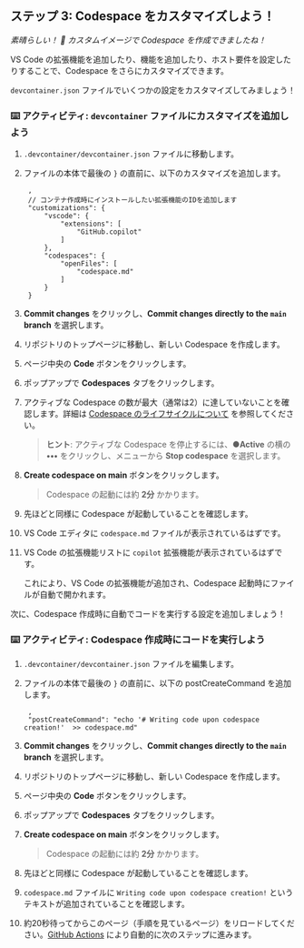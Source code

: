 <!--
  <<< Author notes: Step 3 >>>
  Start this step by acknowledging the previous step.
  Define terms and link to docs.github.com.
-->

## ステップ 3: Codespace をカスタマイズしよう！

_素晴らしい！ :tada: カスタムイメージで Codespace を作成できましたね！_

VS Code の拡張機能を追加したり、機能を追加したり、ホスト要件を設定したりすることで、Codespace をさらにカスタマイズできます。

`devcontainer.json` ファイルでいくつかの設定をカスタマイズしてみましょう！

### :keyboard: アクティビティ: `devcontainer` ファイルにカスタマイズを追加しよう

1. `.devcontainer/devcontainer.json` ファイルに移動します。
1. ファイルの本体で最後の `}` の直前に、以下のカスタマイズを追加します。

   ```jsonc
    ,
    // コンテナ作成時にインストールしたい拡張機能のIDを追加します
    "customizations": {
        "vscode": {
            "extensions": [
                "GitHub.copilot"
            ]
        },
        "codespaces": {
            "openFiles": [
                "codespace.md"
            ]
        }
    }
   ```

1. **Commit changes** をクリックし、**Commit changes directly to the `main` branch** を選択します。
1. リポジトリのトップページに移動し、新しい Codespace を作成します。
1. ページ中央の **Code** ボタンをクリックします。
1. ポップアップで **Codespaces** タブをクリックします。
1. アクティブな Codespace の数が最大（通常は2）に達していないことを確認します。詳細は [Codespace のライフサイクルについて](https://docs.github.com/ja/codespaces/getting-started/understanding-the-codespace-lifecycle) を参照してください。

   > **ヒント**: アクティブな Codespace を停止するには、**<span>&#x25cf;</span>Active** の横の **•••** をクリックし、メニューから **Stop codespace** を選択します。
   
1. **Create codespace on main** ボタンをクリックします。

   > Codespace の起動には約 **2分** かかります。

1. 先ほどと同様に Codespace が起動していることを確認します。
1. VS Code エディタに `codespace.md` ファイルが表示されているはずです。
1. VS Code の拡張機能リストに `copilot` 拡張機能が表示されているはずです。

   これにより、VS Code の拡張機能が追加され、Codespace 起動時にファイルが自動で開かれます。

次に、Codespace 作成時に自動でコードを実行する設定を追加しましょう！

### :keyboard: アクティビティ: Codespace 作成時にコードを実行しよう

1. `.devcontainer/devcontainer.json` ファイルを編集します。
1. ファイルの本体で最後の `}` の直前に、以下の postCreateCommand を追加します。

   ```jsonc
    ,
    "postCreateCommand": "echo '# Writing code upon codespace creation!'  >> codespace.md"
   ```

1. **Commit changes** をクリックし、**Commit changes directly to the `main` branch** を選択します。
1. リポジトリのトップページに移動し、新しい Codespace を作成します。
1. ページ中央の **Code** ボタンをクリックします。
1. ポップアップで **Codespaces** タブをクリックします。
1. **Create codespace on main** ボタンをクリックします。

   > Codespace の起動には約 **2分** かかります。

1. 先ほどと同様に Codespace が起動していることを確認します。
1. `codespace.md` ファイルに `Writing code upon codespace creation!` というテキストが追加されていることを確認します。
1. 約20秒待ってからこのページ（手順を見ているページ）をリロードしてください。[GitHub Actions](https://docs.github.com/ja/actions) により自動的に次のステップに進みます。
